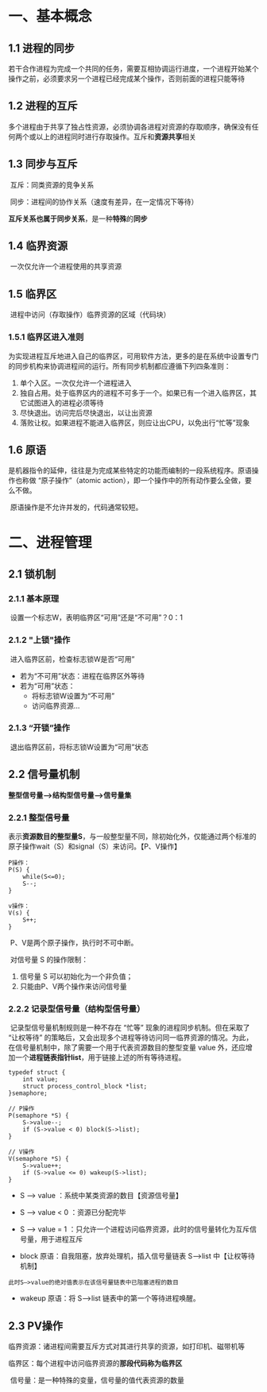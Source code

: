 # 一、基本概念

## 1.1 进程的同步

​	若干合作进程为完成一个共同的任务，需要互相协调运行进度，一个进程开始某个操作之前，必须要求另一个进程已经完成某个操作，否则前面的进程只能等待

## 1.2 进程的互斥

​	多个进程由于共享了独占性资源，必须协调各进程对资源的存取顺序，确保没有任何两个或以上的进程同时进行存取操作。互斥和**资源共享**相关

## 1.3 同步与互斥

​	互斥：同类资源的竞争关系

​	同步：进程间的协作关系（速度有差异，在一定情况下等待）

​	**互斥关系也属于同步关系**，是一种**特殊**的**同步**

## 1.4 临界资源

​	一次仅允许一个进程使用的共享资源

## 1.5 临界区

​	进程中访问（存取操作）临界资源的区域（代码块）

### 1.5.1 临界区进入准则

​	为实现进程互斥地进入自己的临界区，可用软件方法，更多的是在系统中设置专门的同步机构来协调进程间的运行。所有同步机制都应遵循下列四条准则：

1. 单个入区。一次仅允许一个进程进入
2. 独自占用。处于临界区内的进程不可多于一个。如果已有一个进入临界区，其它试图进入的进程必须等待
3. 尽快退出。访问完后尽快退出，以让出资源
4. 落败让权。如果进程不能进入临界区，则应让出CPU，以免出行“忙等”现象

## 1.6 原语

​	是机器指令的延伸，往往是为完成某些特定的功能而编制的一段系统程序。原语操作也称做 “原子操作”（atomic action），即一个操作中的所有动作要么全做，要么不做。

​	原语操作是不允许并发的，代码通常较短。

# 二、进程管理

## 2.1 锁机制

### 2.1.1 基本原理

​	设置一个标志W，表明临界区“可用”还是“不可用”？0：1

### 2.1.2 "上锁"操作

​	进入临界区前，检查标志锁W是否“可用”

- 若为“不可用”状态：进程在临界区外等待
- 若为“可用”状态：
  - 将标志锁W设置为“不可用”
  - 访问临界资源...

### 2.1.3 “开锁”操作

​	退出临界区前，将标志锁W设置为“可用”状态

## 2.2 信号量机制

**整型信号量—>结构型信号量—>信号量集**

### 2.2.1 整型信号量

​	表示**资源数目的整型量S**，与一般整型量不同，除初始化外，仅能通过两个标准的原子操作wait（S）和signal（S）来访问。【P、V操作】

```
P操作：
P(S) {
	while(S<=0);
	S--;
}
```

```
v操作：
V(s) {
	S++;
}
```

​	P、V是两个原子操作，执行时不可中断。

​	对信号量 S 的操作限制：

1. 信号量 S 可以初始化为一个非负值；
2. 只能由P、V两个操作来访问信号量

### 2.2.2 记录型信号量（结构型信号量）

​	记录型信号量机制规则是一种不存在 “忙等” 现象的进程同步机制。但在采取了 “让权等待” 的策略后，又会出现多个进程等待访问同一临界资源的情况。为此，在信号量机制中，除了需要一个用于代表资源数目的整型变量 value 外，还应增加一个**进程链表指针list**，用于链接上述的所有等待进程。

```
typedef struct {
	int value;
	struct process_control_block *list;
}semaphore;

// P操作
P(semaphore *S) {
	S->value--;
	if (S->value < 0) block(S->list);
}

// V操作
V(semaphore *S) {
	S->value++;
	if (S->value <= 0) wakeup(S->list);
}
```

- S —> value ：系统中某类资源的数目【资源信号量】

- S —> value < 0 ：资源已分配完毕

- S —> value = 1 ：只允许一个进程访问临界资源，此时的信号量转化为互斥信号量，用于进程互斥

- block 原语：自我阻塞，放弃处理机，插入信号量链表 S—>list 中【让权等待机制】

​	`此时S—>value的绝对值表示在该信号量链表中已阻塞进程的数目`

- wakeup 原语：将 S—>list 链表中的第一个等待进程唤醒。

## 2.3 PV操作

​	临界资源：诸进程间需要互斥方式对其进行共享的资源，如打印机、磁带机等

​	临界区：每个进程中访问临界资源的**那段代码称为临界区**

​	信号量：是一种特殊的变量，信号量的值代表资源的数量

